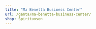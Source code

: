 ```yaml
---
title: "Ma Benetta Business Center"
url: /ganta/ma-benetta-business-center/
shop: Spirituosen
---
```


